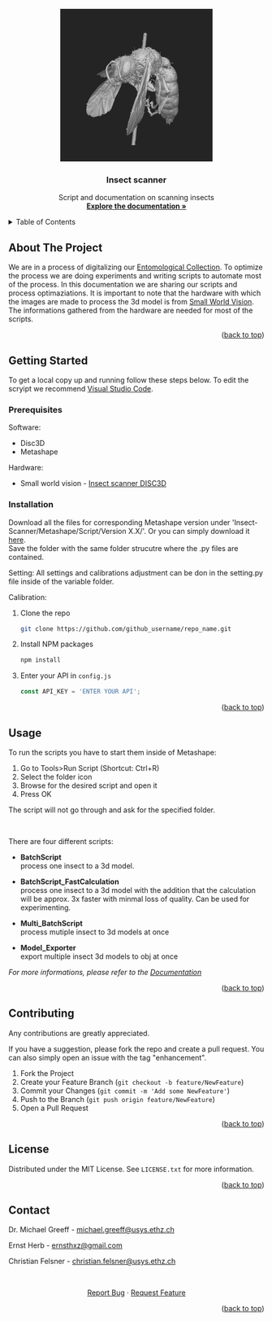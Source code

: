<!-- PROJECT LOGO -->
<br />
<div align="center">
  <a href="https://github.com/kizvki/Insect-Scanner">
    <img src="images/logo.jpg" alt="Logo" width="300" height="300">
  </a>

<h3 align="center">Insect scanner</h3>

  <p align="center">
    Script and documentation on scanning insects
    <br />
    <a href="https://apple-puppet-9e4.notion.site/Public-documentation-d2a36e2fab1b421ab56437c818de71e7"><strong>Explore the documentation »</strong></a>
  </p>
</div>



<!-- TABLE OF CONTENTS -->
<details>
  <summary>Table of Contents</summary>
  <ol>
    <li><a href="#about-the-project">About The Project<li>
      <a href="#getting-started">Getting Started</a>
      <ul>
        <li><a href="#prerequisites">Prerequisites</a></li>
        <li><a href="#installation">Installation</a></li>
      </ul>
    </li>
    <li><a href="#usage">Usage</a></li>
    <li><a href="#contributing">Contributing</a></li>
    <li><a href="#license">License</a></li>
    <li><a href="#contact">Contact</a></li>
  </ol>
</details>



<!-- ABOUT THE PROJECT -->
## About The Project
We are in a process of digitalizing our [Entomological Collection](https://usys.ethz.ch/en/research/collections/entomological-collection.html). To optimize the process we are doing experiments and writing scripts to automate most of the process. In this documentation we are sharing our scripts and process optimaziations. It is important to note that the hardware with which the images are made to process the 3d model is from [Small World Vision](https://small-world-vision.de/en/). The informations gathered from the hardware are needed for most of the scripts.


<p align="right">(<a href="#readme-top">back to top</a>)</p>

<!-- GETTING STARTED -->
## Getting Started

To get a local copy up and running follow these steps below. To edit the scryipt we recommend [Visual Studio Code](https://code.visualstudio.com/).

### Prerequisites

Software:
* Disc3D
* Metashape

Hardware:
* Small world vision - [Insect scanner DISC3D](https://small-world-vision.de/en/)

### Installation

Download all the files for corresponding Metashape version under 'Insect-Scanner/Metashape/Script/Version X.X/'. Or you can simply download it [here](https://downgit.github.io/#/home?url=https://github.com/kizvki/Insect-Scanner/tree/main/Metashape/Script).<br>
Save the folder with the same folder strucutre where the .py files are contained.

Setting:
All settings and calibrations adjustment can be don in the setting.py file inside of the variable folder. 
  
Calibration:

1. Clone the repo
   ```sh
   git clone https://github.com/github_username/repo_name.git
   ```
2. Install NPM packages
   ```sh
   npm install
   ```
3. Enter your API in `config.js`
   ```js
   const API_KEY = 'ENTER YOUR API';
   ```

<p align="right">(<a href="#readme-top">back to top</a>)</p>



<!-- USAGE EXAMPLES -->
## Usage
To run the scripts you have to start them inside of Metashape:
1. Go to Tools>Run Script (Shortcut: Ctrl+R)
2. Select the folder icon
3. Browse for the desired script and open it
4. Press OK

The script will not go through and ask for the specified folder. 
  
<br>
  
There are four different scripts:
* **BatchScript** <br>
process one insect to a 3d model.

* **BatchScript_FastCalculation** <br>
process one insect to a 3d model with the addition that the calculation will be approx. 3x faster with minmal loss of quality. Can be used for experimenting.

* **Multi_BatchScript** <br>
process mutiple insect to 3d models at once

* **Model_Exporter** <br>
export multiple insect 3d models to obj at once 
  
_For more informations, please refer to the [Documentation](https://apple-puppet-9e4.notion.site/Public-documentation-d2a36e2fab1b421ab56437c818de71e7)_

<p align="right">(<a href="#readme-top">back to top</a>)</p>

<!-- CONTRIBUTING -->
## Contributing

Any contributions are greatly appreciated.

If you have a suggestion, please fork the repo and create a pull request. You can also simply open an issue with the tag "enhancement".

1. Fork the Project
2. Create your Feature Branch (`git checkout -b feature/NewFeature`)
3. Commit your Changes (`git commit -m 'Add some NewFeature'`)
4. Push to the Branch (`git push origin feature/NewFeature`)
5. Open a Pull Request

<p align="right">(<a href="#readme-top">back to top</a>)</p>



<!-- LICENSE -->
## License

Distributed under the MIT License. See `LICENSE.txt` for more information.

<p align="right">(<a href="#readme-top">back to top</a>)</p>



<!-- CONTACT -->
## Contact
Dr. Michael Greeff - michael.greeff@usys.ethz.ch
  
Ernst Herb - ernsthxz@gmail.com

Christian Felsner - christian.felsner@usys.ethz.ch
  
<br />
<div align="center">
  <p align="center">
    <a href="https://github.com/kizvki/Insect-Scanner/issues">Report Bug</a>
    ·
    <a href="https://github.com/kizvki/Insect-Scanner/issues">Request Feature</a>
  </p>
</div>

<p align="right">(<a href="#readme-top">back to top</a>)</p>
